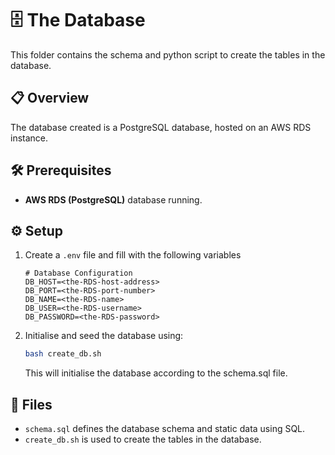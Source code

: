 # 🗄️ The Database

This folder contains the schema and python script to create the tables in the database.

## 📋 Overview

The database created is a PostgreSQL database, hosted on an AWS RDS instance.

## 🛠️ Prerequisites

- **AWS RDS (PostgreSQL)** database running.

## ⚙️ Setup

1. Create a `.env` file and fill with the following variables
   ```env
   # Database Configuration
   DB_HOST=<the-RDS-host-address>
   DB_PORT=<the-RDS-port-number>
   DB_NAME=<the-RDS-name>
   DB_USER=<the-RDS-username>
   DB_PASSWORD=<the-RDS-password>
   ```
2. Initialise and seed the database using:
   ```bash
   bash create_db.sh
   ```
   This will initialise the database according to the schema.sql file.

## 📁 Files

- `schema.sql` defines the database schema and static data using SQL.
- `create_db.sh` is used to create the tables in the database.
